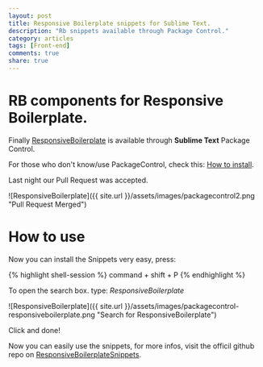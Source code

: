 ```yaml
---
layout: post
title: Responsive Boilerplate snippets for Sublime Text.
description: "Rb snippets available through Package Control."
category: articles
tags: [Front-end]
comments: true
share: true
---
```

# RB components for Responsive Boilerplate.
Finally [ResponsiveBoilerplate](http://www.newaeonweb.com.br/) is available through **Sublime Text** Package Control.

For those who don't know/use PackageControl, check this: [How to install](https://sublime.wbond.net/installation/).

Last night our Pull Request was accepted.

![ResponsiveBoilerplate]({{ site.url }}/assets/images/packagecontrol2.png "Pull Request Merged")

# How to use

Now you can install the Snippets very easy, press:

{% highlight shell-session %}
  command + shift + P
{% endhighlight %}

To open the search box.
type: _ResponsiveBoilerplate_

![ResponsiveBoilerplate]({{ site.url }}/assets/images/packagecontrol-responsiveboilerplate.png "Search for ResponsiveBoilerplate")

Click and done!

Now you can easily use the snippets, for more infos, visit the officil github repo on [ResponsiveBoilerplateSnippets](https://github.com/newaeonweb/ResponsiveBoilerplateSnippets/).
